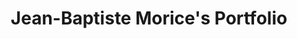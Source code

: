---
title     : "Jean-Baptiste Morice's Portfolio"
layout    : resume
permalink : /

# Top banner configuration
banner:
  background_default_color  : "#000"
  background_image_url      : "/assets/images/resume/sponza.png"
  background_image_filter   : "0.3"
  id_picture_url            : /assets/images/resume/id_picture.jpg
  hook_text                 : "Hi, I'm **Jean-Baptiste Morice** !"
  welcome_text              : |
    Welcome to my portfolio website.
  button_label              : "Learn more about me"
  button_url                : "#summary"

# Summary block configuration
summary :
#  title_text: "Intro"
  text : |
    Hello, my name is Jean-Baptiste Morice and I have recently graduated from [ESIR (École Supérieure d’Ingénieurs de Rennes)](https://esir.univ-rennes1.fr/en) as a **software engineer** specialized in **computer graphics** and **digital image processing**.

    My main interests are **computer graphics**, with an emphasis on **rendering** (real-time and non real-time), as well as **virtual reality** and **augmented reality**.

    I am currently looking for a job as a software engineer on a project involving any of my main interests.

    [Download my resume](/resume){: .btn .btn--primary .btn--large}

# Work experiences
experiences :
-   company_name        : B<>COM
    company_location    : Cesson-Sévigné, France
    company_website_url : https://b-com.com/en
    company_logo_url    : /assets/images/resume/company_logo_bcom.png
    position            : Virtual Reality R&D Engineer Intern
    start_date          : March
    end_date            : September 2018
    short_summary       : |
        Studied the possible interactions in virtual reality between synthetic 3D content (produced by a graphic designer) and 3D content captured from reality (photogrammetry, 360-degree photos and videos, etc.), developed demonstrators highlighting the identified technological barriers which could be the subject of new research projects for the R&D laboratory.
    detailed_summary    :
    timeline_icon_url   : /assets/images/resume/virtual-reality.png

-   company_name        : SOGITEC
    company_location    : Bruz, France
    company_website_url : http://www.sogitec.com
    company_logo_url    : /assets/images/resume/company_logo_sogitec.png
    position            : 3D Rendering Engineer Intern
    start_date          : June
    end_date            : September 2017
    short_summary       : |
        Assessed the relevance of the Vulkan graphics API as a replacement for OpenGL in a real-time 3D rendering engine. Implemented it on a subset of the engine, evaluated the potential performance gains, and proposed a methodology to perform the API change over the entire engine.
    detailed_summary    :
    timeline_icon_url   : /assets/images/resume/timeline_icon_fighter_jet.png

-   company_name        : FIT-SA
    company_location    : Rennes, France
    company_website_url : http://www.fitsa-group.com
    company_logo_url    : "/assets/images/resume/company_logo_fit.png"
    position            : IT Project Manager Intern
    start_date          : June
    end_date            : August 2016
    short_summary       : |
        Contributed to initiate and plan an improvement project for the company’s information system. Performed needs assessments and expressed functional specifications for the improvement of the current Enterprise Resource Planning software (ERP) and for the purchase of a Customer Relationship Management software (CRM).
    detailed_summary    :
    timeline_icon_url   : /assets/images/resume/timeline_icon_milk_bottle.png

-   company_name        : MPO France
    company_location    : Vilaines-La-Juhel, France
    company_website_url : https://www.mpo-international.com
    company_logo_url    : /assets/images/resume/company_logo_mpo.png
    position            : Software Developer Intern
    start_date          : April
    end_date            : August 2015
    short_summary       : |
        Functional analysis, design, and development of a software interface between a Desktop Publishing (DTP) workflow engine and a Manufacturing Execution System (MES).
    detailed_summary    :
    timeline_icon_url   : /assets/images/resume/timeline_icon_vinyl_record.png

# Degrees
degrees :
-   degree             : Engineering Degree in Computer Science
    school_name        : École Supérieure d'Ingénieurs de Rennes (ESIR)
    school_website_url : https://esir.univ-rennes1.fr
    school_logo_url    : /assets/images/resume/school_logo_esir.png
    school_location    : Rennes, France
    start_date         : 2015
    end_date           : 2018
    summary            : |
        A french engineering degree in computer science with a specialization in computer graphics and digital image processing from a competitive engineering school attached to the University of Rennes 1.
        

        **Courses :** rendering (real-time rendering, ray tracing, global illumination...), digital image processing, compilation for digital imaging, human-computer interactions, image classification, video compression, computer vision, special effects, video games

-   degree             : Two-Year University Degree in Computer Science
    school_name        : Institut Universitaire de Technologie de Laval
    school_website_url : http://www.iut-laval.univ-lemans.fr
    school_logo_url    : /assets/images/resume/school_logo_iut_laval.png
    school_location    : Laval, France
    start_date         : 2013
    end_date           : 2015
    summary            : |
        A two-year university degree in computer science. Approximately equivalent to a Diploma of Higher Education in the UK, or an Associate's Degree in the US.
        
        
        **Courses :** algorithms, data structures and programming, object-oriented programming, software architecture, human-computer interactions, databases, operating systems, computer networks

# Skills
# http://www.perbang.dk/rgbgradient/
skill_categories :
-   name             : Programming
    background_color : "#4B4B4C"
    text_color       :
    skills           :
    -   name  : C
        icon  : devicon-c-plain
    -   name  : C++
        icon  : devicon-cplusplus-plain
    -   name  : C#
        icon  : devicon-csharp-plain
    -   name  : Java
        icon  : devicon-java-plain
    -   name  : Python
        icon  : devicon-python-plain
    -   name  : PHP
        icon  : devicon-php-plain
    -   name  : HTML & CSS
        icon  : devicon-html5-plain

-   name             : Graphics Programming
    background_color : "#5E5E5F"
    text_color       :
    skills           :
    -   name  : Unity
        icon  : devicons devicons-unity_small
    -   name  : OpenGL & GLSL
        image : /assets/images/resume/opengl_logo.png
    -   name  : Vulkan
        image : /assets/images/resume/vulkan_logo.png

-   name             : Other
    background_color : "#717172"
    text_color       :
    skills           :
    -   name  : Git
        icon  : devicon-git-plain
    -   name  : Microsoft Visual Studio
        icon  : devicon-visualstudio-plain
    -   name  : Qt
        image : /assets/images/resume/qt_logo.png 
    -   name  : OpenCV
        image : /assets/images/resume/opencv_logo.png
    -   name  : MySQL
        icon  : devicon-mysql-plain
    -   name  : PostgreSQL
        icon  : devicon-postgresql-plain
    -   name  : Microsoft SQL Server
        icon  : devicons devicons-msql_server
    -   name  : Windows
        icon  : devicon-windows8-original
    -   name  : Linux
        icon  : devicon-linux-plain

-   name             : Personal
    background_color : "#848485"
    text_color       :
    skills           :
    -   name  : Teamwork
    -   name  : Communication
    -   name  : Project Management
    -   name  : Agile Software Development

-   name             : Languages
    background_color : "#989898"
    text_color       :
    skills           :
    -   name  : ":fr: French"
    -   name  : ":gb: English"

contact :
  catchphrase        : "Do not hesitate to contact me !"
  mail_catchphrase   : "Send me an email at : "
  social_enabled     : true
  #social_catchphrase :

attributions :
-   "Banner image from [Crytek Sponza scene rendered in Babylon.js](https://www.babylonjs.com/demos/sponza/)"
-   "VR HMD timeline icon made by [Freepik](http://www.freepik.com) from [Flaticon](www.flaticon.com) is licensed by [Creative Commons BY 3.0](http://creativecommons.org/licenses/by/3.0/)"
-   "Plane timeline icon made by [Dave Gandy](https://www.flaticon.com/authors/dave-gandy) from [Flaticon](www.flaticon.com) is licensed by [Creative Commons BY 3.0](http://creativecommons.org/licenses/by/3.0/)"
-   "Milk bottle timeline icon made by [Freepik](http://www.freepik.com) from [Flaticon](www.flaticon.com) is licensed by [Creative Commons BY 3.0](http://creativecommons.org/licenses/by/3.0/)"
-   "Vynil record timeline icon made by [Freepik](http://www.freepik.com) from [Flaticon](www.flaticon.com) is licensed by [Creative Commons BY 3.0](http://creativecommons.org/licenses/by/3.0/)"

# TODO: Maybe add these ?
# # Associations
# -   organization:
#     position:
#     startDate:
#     endDate:
#     summary:
---
